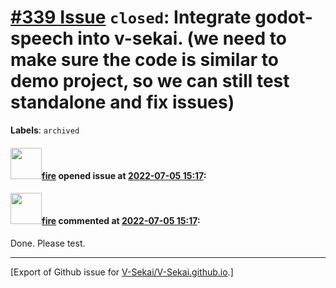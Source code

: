 # [\#339 Issue](https://github.com/V-Sekai/V-Sekai.github.io/issues/339) `closed`: Integrate godot-speech into v-sekai. (we need to make sure the code is similar to demo project, so we can still test standalone and fix issues)
**Labels**: `archived`


#### <img src="https://avatars.githubusercontent.com/u/32321?u=c2e06a3d2b49a467aa907e54aa259516440267cc&v=4" width="50">[fire](https://github.com/fire) opened issue at [2022-07-05 15:17](https://github.com/V-Sekai/V-Sekai.github.io/issues/339):



#### <img src="https://avatars.githubusercontent.com/u/32321?u=c2e06a3d2b49a467aa907e54aa259516440267cc&v=4" width="50">[fire](https://github.com/fire) commented at [2022-07-05 15:17](https://github.com/V-Sekai/V-Sekai.github.io/issues/339#issuecomment-1175182390):

Done. Please test.


-------------------------------------------------------------------------------



[Export of Github issue for [V-Sekai/V-Sekai.github.io](https://github.com/V-Sekai/V-Sekai.github.io).]
